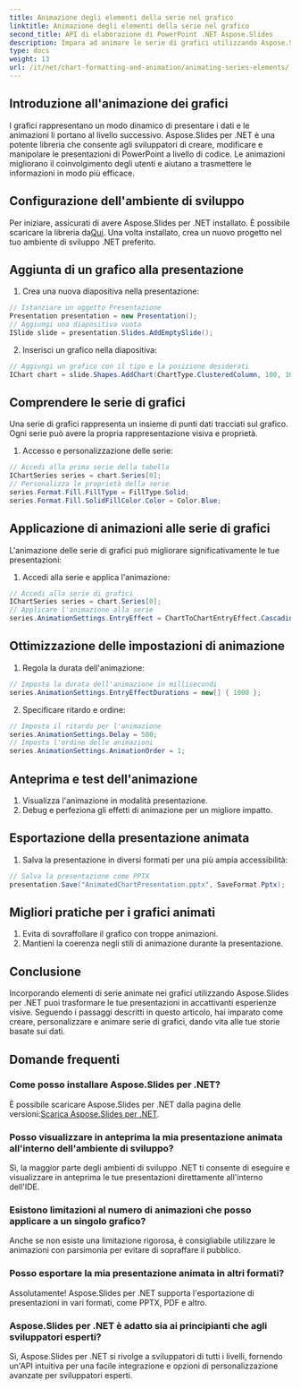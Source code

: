 ```yaml
---
title: Animazione degli elementi della serie nel grafico
linktitle: Animazione degli elementi della serie nel grafico
second_title: API di elaborazione di PowerPoint .NET Aspose.Slides
description: Impara ad animare le serie di grafici utilizzando Aspose.Slides per .NET. Crea presentazioni accattivanti con immagini dinamiche. Guida esperta con esempi di codice.
type: docs
weight: 13
url: /it/net/chart-formatting-and-animation/animating-series-elements/
---
```


## Introduzione all'animazione dei grafici

I grafici rappresentano un modo dinamico di presentare i dati e le animazioni li portano al livello successivo. Aspose.Slides per .NET è una potente libreria che consente agli sviluppatori di creare, modificare e manipolare le presentazioni di PowerPoint a livello di codice. Le animazioni migliorano il coinvolgimento degli utenti e aiutano a trasmettere le informazioni in modo più efficace.

## Configurazione dell'ambiente di sviluppo

 Per iniziare, assicurati di avere Aspose.Slides per .NET installato. È possibile scaricare la libreria da[Qui](https://releases.aspose.com/slides/net). Una volta installato, crea un nuovo progetto nel tuo ambiente di sviluppo .NET preferito.

## Aggiunta di un grafico alla presentazione

1. Crea una nuova diapositiva nella presentazione:
```csharp
// Istanziare un oggetto Presentazione
Presentation presentation = new Presentation();
// Aggiungi una diapositiva vuota
ISlide slide = presentation.Slides.AddEmptySlide();
```

2. Inserisci un grafico nella diapositiva:
```csharp
// Aggiungi un grafico con il tipo e la posizione desiderati
IChart chart = slide.Shapes.AddChart(ChartType.ClusteredColumn, 100, 100, 500, 400);
```

## Comprendere le serie di grafici

Una serie di grafici rappresenta un insieme di punti dati tracciati sul grafico. Ogni serie può avere la propria rappresentazione visiva e proprietà.

1. Accesso e personalizzazione delle serie:
```csharp
// Accedi alla prima serie della tabella
IChartSeries series = chart.Series[0];
// Personalizza le proprietà della serie
series.Format.Fill.FillType = FillType.Solid;
series.Format.Fill.SolidFillColor.Color = Color.Blue;
```

## Applicazione di animazioni alle serie di grafici

L'animazione delle serie di grafici può migliorare significativamente le tue presentazioni:

1. Accedi alla serie e applica l'animazione:
```csharp
// Accedi alla serie di grafici
IChartSeries series = chart.Series[0];
// Applicare l'animazione alla serie
series.AnimationSettings.EntryEffect = ChartToChartEntryEffect.Cascading;
```

## Ottimizzazione delle impostazioni di animazione

1. Regola la durata dell'animazione:
```csharp
// Imposta la durata dell'animazione in millisecondi
series.AnimationSettings.EntryEffectDurations = new[] { 1000 };
```

2. Specificare ritardo e ordine:
```csharp
// Imposta il ritardo per l'animazione
series.AnimationSettings.Delay = 500;
// Imposta l'ordine delle animazioni
series.AnimationSettings.AnimationOrder = 1;
```

## Anteprima e test dell'animazione

1. Visualizza l'animazione in modalità presentazione.
2. Debug e perfeziona gli effetti di animazione per un migliore impatto.

## Esportazione della presentazione animata

1. Salva la presentazione in diversi formati per una più ampia accessibilità:
```csharp
// Salva la presentazione come PPTX
presentation.Save("AnimatedChartPresentation.pptx", SaveFormat.Pptx);
```

## Migliori pratiche per i grafici animati

1. Evita di sovraffollare il grafico con troppe animazioni.
2. Mantieni la coerenza negli stili di animazione durante la presentazione.

## Conclusione

Incorporando elementi di serie animate nei grafici utilizzando Aspose.Slides per .NET puoi trasformare le tue presentazioni in accattivanti esperienze visive. Seguendo i passaggi descritti in questo articolo, hai imparato come creare, personalizzare e animare serie di grafici, dando vita alle tue storie basate sui dati.

## Domande frequenti

### Come posso installare Aspose.Slides per .NET?

 È possibile scaricare Aspose.Slides per .NET dalla pagina delle versioni:[Scarica Aspose.Slides per .NET](https://releases.aspose.com/slides/net).

### Posso visualizzare in anteprima la mia presentazione animata all'interno dell'ambiente di sviluppo?

Sì, la maggior parte degli ambienti di sviluppo .NET ti consente di eseguire e visualizzare in anteprima le tue presentazioni direttamente all'interno dell'IDE.

### Esistono limitazioni al numero di animazioni che posso applicare a un singolo grafico?

Anche se non esiste una limitazione rigorosa, è consigliabile utilizzare le animazioni con parsimonia per evitare di sopraffare il pubblico.

### Posso esportare la mia presentazione animata in altri formati?

Assolutamente! Aspose.Slides per .NET supporta l'esportazione di presentazioni in vari formati, come PPTX, PDF e altro.

### Aspose.Slides per .NET è adatto sia ai principianti che agli sviluppatori esperti?

Sì, Aspose.Slides per .NET si rivolge a sviluppatori di tutti i livelli, fornendo un'API intuitiva per una facile integrazione e opzioni di personalizzazione avanzate per sviluppatori esperti.